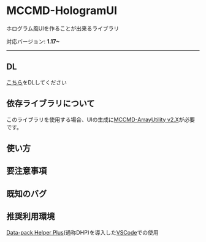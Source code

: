 # MCCMD-HologramUI
ホログラム風UIを作ることが出来るライブラリ

対応バージョン: **1.17~**

---
## DL
[こちら](https://github.com/ChenCMD/MCCMD-HologramUI/releases/latest/download/MCCMD-HologramUI.zip)をDLしてください

## 依存ライブラリについて
このライブラリを使用する場合、UIの生成に[MCCMD-ArrayUtility v2.X](https://github.com/ChenCMD/MCCMD-ArrayUtility)が必要です。

## 使い方

## 要注意事項

## 既知のバグ

## 推奨利用環境
[Data-pack Helper Plus](https://github.com/SPGoding/datapack-language-server)(通称DHP)を導入した[VSCode](https://azure.microsoft.com/ja-jp/products/visual-studio-code/)での使用